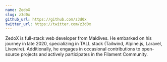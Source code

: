 ```yaml
---
name: ZedoX
slug: z3d0x
github_url: https://github.com/z3d0x
twitter_url: https://twitter.com/z3d0x
---
```


ZedoX is full-stack web developer from Maldives. He embarked on his journey in late 2020, specializing in TALL stack (Tailwind, Alpine.js, Laravel, Livewire). Additionally, he engages in occasional contributions to open-source projects and actively participates in the Filament Community.
